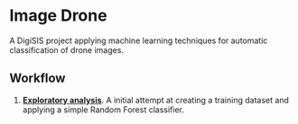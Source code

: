 # Image Drone

A DigiSIS project applying machine learning techniques for automatic classification of drone images.

## Workflow

 1. **[Exploratory analysis](./notebooks/drone_ml_image_class.ipynb)**. A initial attempt at creating a training dataset and applying a simple Random Forest classifier.